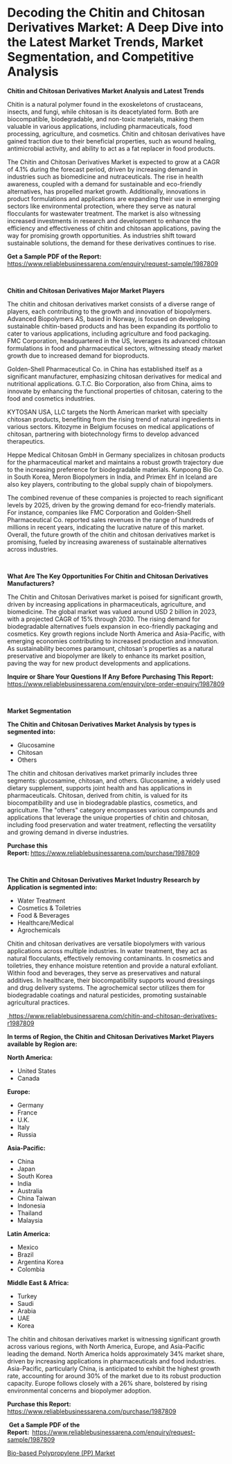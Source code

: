 <p><h1>Decoding the Chitin and Chitosan Derivatives Market: A Deep Dive into the Latest Market Trends, Market Segmentation, and Competitive Analysis</h1></p><p><strong>Chitin and Chitosan Derivatives Market Analysis and Latest Trends</strong></p>
<p><p>Chitin is a natural polymer found in the exoskeletons of crustaceans, insects, and fungi, while chitosan is its deacetylated form. Both are biocompatible, biodegradable, and non-toxic materials, making them valuable in various applications, including pharmaceuticals, food processing, agriculture, and cosmetics. Chitin and chitosan derivatives have gained traction due to their beneficial properties, such as wound healing, antimicrobial activity, and ability to act as a fat replacer in food products.</p><p>The Chitin and Chitosan Derivatives Market is expected to grow at a CAGR of 4.1% during the forecast period, driven by increasing demand in industries such as biomedicine and nutraceuticals. The rise in health awareness, coupled with a demand for sustainable and eco-friendly alternatives, has propelled market growth. Additionally, innovations in product formulations and applications are expanding their use in emerging sectors like environmental protection, where they serve as natural flocculants for wastewater treatment. The market is also witnessing increased investments in research and development to enhance the efficiency and effectiveness of chitin and chitosan applications, paving the way for promising growth opportunities. As industries shift toward sustainable solutions, the demand for these derivatives continues to rise.</p></p>
<p><strong>Get a Sample PDF of the Report:&nbsp;</strong> <a href="https://www.reliablebusinessarena.com/enquiry/request-sample/1987809?utm_campaign=1841&utm_medium=2&utm_source=Github&utm_content=ia&utm_term=05022025&utm_id=chitin-and-chitosan-derivatives">https://www.reliablebusinessarena.com/enquiry/request-sample/1987809</a></p>
<p>&nbsp;</p>
<p><strong>Chitin and Chitosan Derivatives Major Market Players</strong></p>
<p><p>The chitin and chitosan derivatives market consists of a diverse range of players, each contributing to the growth and innovation of biopolymers. Advanced Biopolymers AS, based in Norway, is focused on developing sustainable chitin-based products and has been expanding its portfolio to cater to various applications, including agriculture and food packaging. FMC Corporation, headquartered in the US, leverages its advanced chitosan formulations in food and pharmaceutical sectors, witnessing steady market growth due to increased demand for bioproducts.</p><p>Golden-Shell Pharmaceutical Co. in China has established itself as a significant manufacturer, emphasizing chitosan derivatives for medical and nutritional applications. G.T.C. Bio Corporation, also from China, aims to innovate by enhancing the functional properties of chitosan, catering to the food and cosmetics industries.</p><p>KYTOSAN USA, LLC targets the North American market with specialty chitosan products, benefiting from the rising trend of natural ingredients in various sectors. Kitozyme in Belgium focuses on medical applications of chitosan, partnering with biotechnology firms to develop advanced therapeutics.</p><p>Heppe Medical Chitosan GmbH in Germany specializes in chitosan products for the pharmaceutical market and maintains a robust growth trajectory due to the increasing preference for biodegradable materials. Kunpoong Bio Co. in South Korea, Meron Biopolymers in India, and Primex Ehf in Iceland are also key players, contributing to the global supply chain of biopolymers.</p><p>The combined revenue of these companies is projected to reach significant levels by 2025, driven by the growing demand for eco-friendly materials. For instance, companies like FMC Corporation and Golden-Shell Pharmaceutical Co. reported sales revenues in the range of hundreds of millions in recent years, indicating the lucrative nature of this market. Overall, the future growth of the chitin and chitosan derivatives market is promising, fueled by increasing awareness of sustainable alternatives across industries.</p></p>
<p>&nbsp;</p>
<p><strong>What Are The Key Opportunities For Chitin and Chitosan Derivatives Manufacturers?</strong></p>
<p><p>The Chitin and Chitosan Derivatives market is poised for significant growth, driven by increasing applications in pharmaceuticals, agriculture, and biomedicine. The global market was valued around USD 2 billion in 2023, with a projected CAGR of 15% through 2030. The rising demand for biodegradable alternatives fuels expansion in eco-friendly packaging and cosmetics. Key growth regions include North America and Asia-Pacific, with emerging economies contributing to increased production and innovation. As sustainability becomes paramount, chitosan's properties as a natural preservative and biopolymer are likely to enhance its market position, paving the way for new product developments and applications.</p></p>
<p><strong>Inquire or Share Your Questions If Any Before Purchasing This Report:</strong> <a href="https://www.reliablebusinessarena.com/enquiry/pre-order-enquiry/1987809?utm_campaign=1841&utm_medium=2&utm_source=Github&utm_content=ia&utm_term=05022025&utm_id=chitin-and-chitosan-derivatives">https://www.reliablebusinessarena.com/enquiry/pre-order-enquiry/1987809</a></p>
<p>&nbsp;</p>
<p><strong>Market Segmentation</strong></p>
<p><strong>The Chitin and Chitosan Derivatives Market Analysis by types is segmented into:</strong></p>
<p><ul><li>Glucosamine</li><li>Chitosan</li><li>Others</li></ul></p>
<p><p>The chitin and chitosan derivatives market primarily includes three segments: glucosamine, chitosan, and others. Glucosamine, a widely used dietary supplement, supports joint health and has applications in pharmaceuticals. Chitosan, derived from chitin, is valued for its biocompatibility and use in biodegradable plastics, cosmetics, and agriculture. The "others" category encompasses various compounds and applications that leverage the unique properties of chitin and chitosan, including food preservation and water treatment, reflecting the versatility and growing demand in diverse industries.</p></p>
<p><strong>Purchase this Report:&nbsp;</strong><a href="https://www.reliablebusinessarena.com/purchase/1987809?utm_campaign=1841&utm_medium=2&utm_source=Github&utm_content=ia&utm_term=05022025&utm_id=chitin-and-chitosan-derivatives">https://www.reliablebusinessarena.com/purchase/1987809</a></p>
<p>&nbsp;</p>
<p><strong>The Chitin and Chitosan Derivatives Market Industry Research by Application is segmented into:</strong></p>
<p><ul><li>Water Treatment</li><li>Cosmetics & Toiletries</li><li>Food & Beverages</li><li>Healthcare/Medical</li><li>Agrochemicals</li></ul></p>
<p><p>Chitin and chitosan derivatives are versatile biopolymers with various applications across multiple industries. In water treatment, they act as natural flocculants, effectively removing contaminants. In cosmetics and toiletries, they enhance moisture retention and provide a natural exfoliant. Within food and beverages, they serve as preservatives and natural additives. In healthcare, their biocompatibility supports wound dressings and drug delivery systems. The agrochemical sector utilizes them for biodegradable coatings and natural pesticides, promoting sustainable agricultural practices.</p></p>
<p><a href="https://www.reliablebusinessarena.com/chitin-and-chitosan-derivatives-r1987809?utm_campaign=1841&utm_medium=2&utm_source=Github&utm_content=ia&utm_term=05022025&utm_id=chitin-and-chitosan-derivatives">&nbsp;https://www.reliablebusinessarena.com/chitin-and-chitosan-derivatives-r1987809</a></p>
<p><strong>In terms of Region, the Chitin and Chitosan Derivatives Market Players available by Region are:</strong></p>
<p>
    <p> <strong> North America: </strong>
        <ul>
            <li>United States</li>
            <li>Canada</li>
        </ul>
        </p> 
    <p> <strong> Europe: </strong>
        <ul>
            <li>Germany</li>
            <li>France</li>
            <li>U.K.</li>
            <li>Italy</li>
            <li>Russia</li>
        </ul>
        </p> 
    <p> <strong> Asia-Pacific: </strong>
        <ul>
            <li>China</li>
            <li>Japan</li>
            <li>South Korea</li>
            <li>India</li>
            <li>Australia</li>
            <li>China Taiwan</li>
            <li>Indonesia</li>
            <li>Thailand</li>
            <li>Malaysia</li>
        </ul>
        </p> 
    <p> <strong> Latin America: </strong>
        <ul>
            <li>Mexico</li>
            <li>Brazil</li>
            <li>Argentina Korea</li>
            <li>Colombia</li>
        </ul>
        </p> 
    <p> <strong> Middle East & Africa: </strong>
        <ul>
            <li>Turkey</li>
            <li>Saudi</li>
            <li>Arabia</li>
            <li>UAE</li>
            <li>Korea</li>
        </ul>
    </p>
    </p>
<p><p>The chitin and chitosan derivatives market is witnessing significant growth across various regions, with North America, Europe, and Asia-Pacific leading the demand. North America holds approximately 34% market share, driven by increasing applications in pharmaceuticals and food industries. Asia-Pacific, particularly China, is anticipated to exhibit the highest growth rate, accounting for around 30% of the market due to its robust production capacity. Europe follows closely with a 26% share, bolstered by rising environmental concerns and biopolymer adoption.</p></p>
<p><strong>Purchase this Report: </strong><a href="https://www.reliablebusinessarena.com/purchase/1987809?utm_campaign=1841&utm_medium=2&utm_source=Github&utm_content=ia&utm_term=05022025&utm_id=chitin-and-chitosan-derivatives">https://www.reliablebusinessarena.com/purchase/1987809</a></p>
<p>&nbsp;<strong>Get a Sample PDF of the Report:&nbsp;&nbsp;</strong><a href="https://www.reliablebusinessarena.com/enquiry/request-sample/1987809?utm_campaign=1841&utm_medium=2&utm_source=Github&utm_content=ia&utm_term=05022025&utm_id=chitin-and-chitosan-derivatives">https://www.reliablebusinessarena.com/enquiry/request-sample/1987809</a></p>
<p><strong></strong></p>
<p><p><a href="https://github.com/julyju69/Market-Research-Report-List-5/blob/main/bio-based-polypropylene-pp-market.md?utm_campaign=1841&utm_medium=2&utm_source=Github&utm_content=ia&utm_term=05022025&utm_id=chitin-and-chitosan-derivatives">Bio-based Polypropylene (PP) Market</a></p></p>